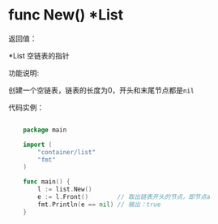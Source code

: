 # func New() *List

返回值：

*List 空链表的指针

功能说明:

创建一个空链表，链表的长度为0，开头和末尾节点都是`nil`

代码实例：

```go

	package main

	import (
		"container/list"
		"fmt"
	)

	func main() {
		l := list.New()
		e := l.Front()        // 取出链表开头的节点，即节点a
		fmt.Println(e == nil) // 输出：true
	}

```